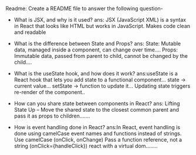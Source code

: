 Readme: 
Create a README file to answer the following question-

 - What is JSX, and why is it used?
 ans: JSX (JavaScript XML) is a syntax in React that looks like HTML but works in JavaScript. Makes code clean and readable


 - What is the difference between State and Props?
  ans:
  State: Mutable data, managed inside a component, can change over time....
  Props: Immutable data, passed from parent to child, cannot be changed by the child....


 - What is the useState hook, and how does it work?
  ans:useState is a React hook that lets you add state to a functional component...
  state → current value...
  setState → function to update it...
  Updating state triggers re-render of the component..


 - How can you share state between components in React?
  ans: Lifting State Up – Move the shared state to the closest common parent and pass it as props to children.......


 - How is event handling done in React?
 ans:In React, event handling is done using camelCase event names and functions instead of strings.
 Use camelCase (onClick, onChange)
 Pass a function reference, not a string (onClick={handleClick})
 react with a virtual dom........
